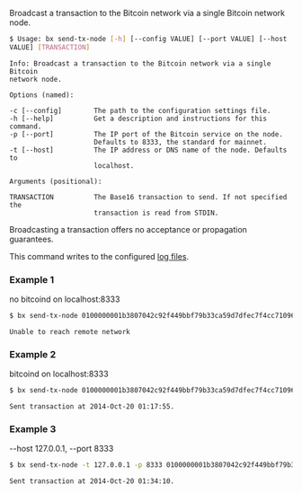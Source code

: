 Broadcast a transaction to the Bitcoin network via a single Bitcoin network node.
```sh
$ Usage: bx send-tx-node [-h] [--config VALUE] [--port VALUE] [--host      
VALUE] [TRANSACTION]                                                     
```
```
Info: Broadcast a transaction to the Bitcoin network via a single Bitcoin
network node.                                                            

Options (named):

-c [--config]        The path to the configuration settings file.        
-h [--help]          Get a description and instructions for this command.
-p [--port]          The IP port of the Bitcoin service on the node.     
                     Defaults to 8333, the standard for mainnet.         
-t [--host]          The IP address or DNS name of the node. Defaults to 
                     localhost.                                          

Arguments (positional):

TRANSACTION          The Base16 transaction to send. If not specified the
                     transaction is read from STDIN.
```
Broadcasting a transaction offers no acceptance or propagation guarantees.

This command writes to the configured [log files](Log-Files).
### Example 1
no bitcoind on localhost:8333
```sh
$ bx send-tx-node 0100000001b3807042c92f449bbf79b33ca59d7dfec7f4cc71096704a9c526dddf496ee0970100000069463044022039a36013301597daef41fbe593a02cc513d0b55527ec2df1050e2e8ff49c85c202204fcc407ce9b6f719ee7d009aeb8d8d21423f400a5b871394ca32e00c26b348dd2103c40cbd64c9c608df2c9730f49b0888c4db1c436e8b2b74aead6c6afbd10428c0ffffffff01905f0100000000001976a91418c0bd8d1818f1bf99cb1df2269c645318ef7b7388ac00000000
```
```
Unable to reach remote network
```
### Example 2
bitcoind on localhost:8333
```sh
$ bx send-tx-node 0100000001b3807042c92f449bbf79b33ca59d7dfec7f4cc71096704a9c526dddf496ee0970100000069463044022039a36013301597daef41fbe593a02cc513d0b55527ec2df1050e2e8ff49c85c202204fcc407ce9b6f719ee7d009aeb8d8d21423f400a5b871394ca32e00c26b348dd2103c40cbd64c9c608df2c9730f49b0888c4db1c436e8b2b74aead6c6afbd10428c0ffffffff01905f0100000000001976a91418c0bd8d1818f1bf99cb1df2269c645318ef7b7388ac00000000
```
```
Sent transaction at 2014-Oct-20 01:17:55.
```
### Example 3
--host 127.0.0.1, --port 8333
```sh
$ bx send-tx-node -t 127.0.0.1 -p 8333 0100000001b3807042c92f449bbf79b33ca59d7dfec7f4cc71096704a9c526dddf496ee0970100000069463044022039a36013301597daef41fbe593a02cc513d0b55527ec2df1050e2e8ff49c85c202204fcc407ce9b6f719ee7d009aeb8d8d21423f400a5b871394ca32e00c26b348dd2103c40cbd64c9c608df2c9730f49b0888c4db1c436e8b2b74aead6c6afbd10428c0ffffffff01905f0100000000001976a91418c0bd8d1818f1bf99cb1df2269c645318ef7b7388ac00000000
```
```
Sent transaction at 2014-Oct-20 01:34:10.
```